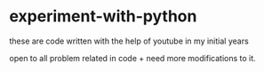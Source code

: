 # experiment-with-python
these are code written with the help of youtube in my initial years

open to all problem related in code + need more modifications to it.
